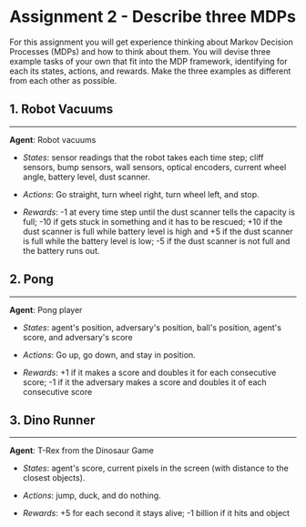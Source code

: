 # Assignment 2 - Describe three MDPs

For this assignment you will get experience thinking about Markov Decision Processes (MDPs) and how to think about them. You will devise three example tasks of your own that fit into the MDP framework, identifying for each its states, actions, and rewards. Make the three examples as different from each other as possible.


## 1. Robot Vacuums
---

**Agent**: Robot vacuums

- *States*: sensor readings that the robot takes each time step; cliff sensors, bump sensors, wall sensors, optical encoders, current wheel angle, battery level, dust scanner.

- *Actions*: Go straight, turn wheel right, turn wheel left, and stop.

- *Rewards*: -1 at every time step until the dust scanner tells the capacity is full; -10 if gets stuck in something and it has to be rescued; +10 if the dust scanner is full while battery level is high and +5 if the dust scanner is full while the battery level is low; -5 if the dust scanner is not full and the battery runs out.

## 2. Pong
---

**Agent**: Pong player

- *States*: agent's position, adversary's position, ball's position, agent's score, and adversary's score

- *Actions*: Go up, go down, and stay in position.

- *Rewards*: +1 if it makes a score and doubles it for each consecutive score; -1 if it the adversary makes a score and doubles it of each consecutive score

## 3. Dino Runner
---

**Agent**: T-Rex from the Dinosaur Game

- *States*: agent's score, current pixels in the screen (with distance to the closest objects).

- *Actions*: jump, duck, and do nothing.

- *Rewards*: +5 for each second it stays alive; -1 billion if it hits and object
